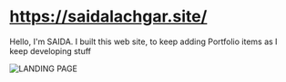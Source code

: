 # https://saidalachgar.site/
Hello, I'm SAIDA. I built this web site, to keep adding Portfolio items as I keep developing stuff

![LANDING PAGE](https://github.com/saidaLachgar/saidalachgar/blob/master/IMG/Screenshot_2021-01-04%20SAIDA%20LACHGAR.png?raw=true)
